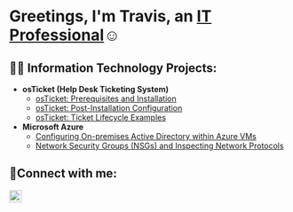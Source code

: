 <h1>Greetings, I'm Travis, an <a href="https://linkedin.com/in/travis-crites">IT Professional</a>☺</h1>

<h2>👨‍💻 Information Technology Projects:</h2>

- <b>osTicket (Help Desk Ticketing System)</b>
  - [osTicket: Prerequisites and Installation](https://github.com/TravisCritesIT/osticket-prereqs)
  - [osTicket: Post-Installation Configuration](https://github.com/TravisCritesIT/post-install-config)
  - [osTicket: Ticket Lifecycle Examples](https://github.com/TravisCritesIT/ticket-lifecycle)
- <b>Microsoft Azure</b>
  - [Configuring On-premises Active Directory within Azure VMs](https://github.com/TravisCritesIT/configure-ad)
  - [Network Security Groups (NSGs) and Inspecting Network Protocols](https://github.com/TravisCritesIT/azure-network-protocols)

<h2>🤳Connect with me:</h2>

[<img align="left" alt="Travis | LinkedIn" width="22px" src="https://cdn.jsdelivr.net/npm/simple-icons@v3/icons/linkedin.svg" />][linkedin]

[linkedin]: https://linkedin.com/in/Travis-Crites

